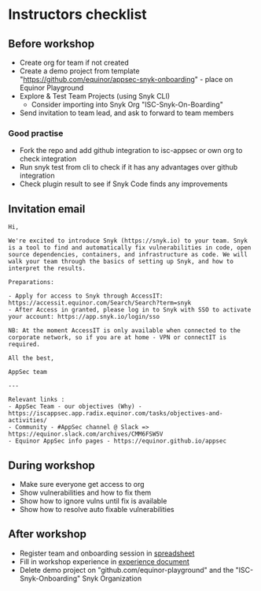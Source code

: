 # Instructors checklist

## Before workshop

- Create org for team if not created
- Create a demo project from template "https://github.com/equinor/appsec-snyk-onboarding" - place on Equinor Playground
- Explore & Test Team Projects (using Snyk CLI)
  - Consider importing into Snyk Org "ISC-Snyk-On-Boarding"
- Send invitation to team lead, and ask to forward to team members

### Good practise

- Fork the repo and add github integration to isc-appsec or own org to check integration
- Run snyk test from cli to check if it has any advantages over github integration
- Check plugin result to see if Snyk Code finds any improvements

## Invitation email
```
Hi,

We're excited to introduce Snyk (https://snyk.io) to your team. Snyk is a tool to find and automatically fix vulnerabilities in code, open source dependencies, containers, and infrastructure as code. We will walk your team through the basics of setting up Snyk, and how to interpret the results.

Preparations:

- Apply for access to Snyk through AccessIT: https://accessit.equinor.com/Search/Search?term=snyk
- After Access in granted, please log in to Snyk with SSO to activate your account: https://app.snyk.io/login/sso

NB: At the moment AccessIT is only available when connected to the corporate network, so if you are at home - VPN or connectIT is required.

All the best,

AppSec team

---

Relevant links :
- AppSec Team - our objectives (Why) - https://iscappsec.app.radix.equinor.com/tasks/objectives-and-activities/
- Community - #AppSec channel @ Slack => https://equinor.slack.com/archives/CMM6FSW5V
- Equinor AppSec info pages - https://equinor.github.io/appsec
```

## During workshop
- Make sure everyone get access to org
- Show vulnerabilities and how to fix them
- Show how to ignore vulns until fix is available
- Show how to resolve auto fixable vulnerabilities

## After workshop
- Register team and onboarding session in [spreadsheet](https://statoilsrm.sharepoint.com/:x:/r/sites/ISCAppSec/Shared%20Documents/General/Snyk%20adoption/Onboarding%20sessions.xlsx?d=w3316d62130554a1ca6b9f7db08ca50d2&csf=1&web=1&e=bsg2fv)
- Fill in workshop experience in [experience document](https://statoilsrm.sharepoint.com/:w:/r/sites/ISCAppSec/Shared%20Documents/General/Snyk%20adoption/Workshop%20experience.docx?d=wf85532313c6a493a9ff1d2030a6e58f0&csf=1&web=1&e=cKaJAr)
- Delete demo project on "github.com/equinor-playground" and the "ISC-Snyk-Onboarding" Snyk Organization
